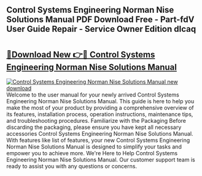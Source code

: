 ## Control Systems Engineering Norman Nise Solutions Manual PDF Download Free - Part-fdV User Guide Repair - Service Owner Edition dIcaq

# <h2><a href="http://bc58803.oget.top/?id=Control+Systems+Engineering+Norman+Nise+Solutions+Manual">🔗Download New 👉🔴 Control Systems Engineering Norman Nise Solutions Manual</a></h2>

[![Control Systems Engineering Norman Nise Solutions Manual new download](https://i.imgur.com/5g1atiW.png)](http://bc58803.oget.top/?id=Control+Systems+Engineering+Norman+Nise+Solutions+Manual)
Welcome to the user manual for your newly arrived Control Systems Engineering Norman Nise Solutions Manual. This guide is here to help you make the most of your product by providing a comprehensive overview of its features, installation process, operation instructions, maintenance tips, and troubleshooting procedures. Familiarize with the Packaging Before discarding the packaging, please ensure you have kept all necessary accessories Control Systems Engineering Norman Nise Solutions Manual. With features like list of features, your new Control Systems Engineering Norman Nise Solutions Manual is designed to simplify your tasks and empower you to achieve more. We're Here to Help Control Systems Engineering Norman Nise Solutions Manual. Our customer support team is ready to assist you with any questions or concerns.
